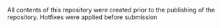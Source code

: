 All contents of this repository were created prior to the publishing of the repository. Hotfixes were applied before submission 
